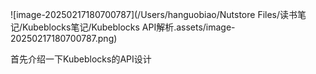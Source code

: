 

![image-20250217180700787](/Users/hanguobiao/Nutstore Files/读书笔记/Kubeblocks笔记/Kubeblocks API解析.assets/image-20250217180700787.png)

首先介绍一下Kubeblocks的API设计





